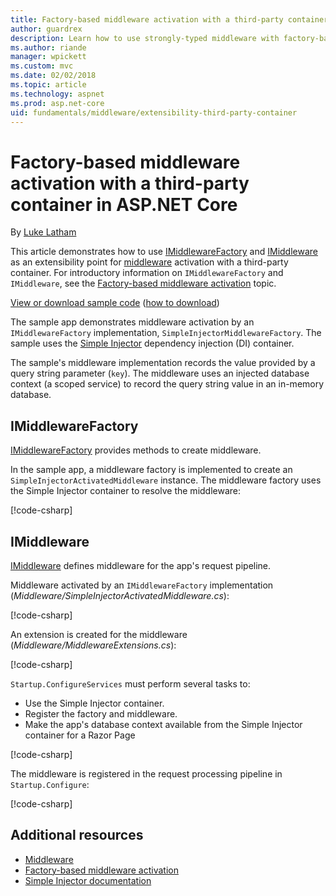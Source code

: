 ```yaml
---
title: Factory-based middleware activation with a third-party container in ASP.NET Core
author: guardrex
description: Learn how to use strongly-typed middleware with factory-based activation and a third-party container in ASP.NET Core.
ms.author: riande
manager: wpickett
ms.custom: mvc
ms.date: 02/02/2018
ms.topic: article
ms.technology: aspnet
ms.prod: asp.net-core
uid: fundamentals/middleware/extensibility-third-party-container
---
```

# Factory-based middleware activation with a third-party container in ASP.NET Core

By [Luke Latham](https://github.com/guardrex)

This article demonstrates how to use [IMiddlewareFactory](/dotnet/api/microsoft.aspnetcore.http.imiddlewarefactory) and [IMiddleware](/dotnet/api/microsoft.aspnetcore.http.imiddleware) as an extensibility point for [middleware](xref:fundamentals/middleware/index) activation with a third-party container. For introductory information on `IMiddlewareFactory` and `IMiddleware`, see the [Factory-based middleware activation](xref:fundamentals/middleware/extensibility) topic.

[View or download sample code](https://github.com/aspnet/Docs/tree/master/aspnetcore/fundamentals/middleware/extensibility-third-party-container/sample) ([how to download](xref:tutorials/index#how-to-download-a-sample))

The sample app demonstrates middleware activation by an `IMiddlewareFactory` implementation, `SimpleInjectorMiddlewareFactory`. The sample uses the [Simple Injector](https://github.com/simpleinjector/SimpleInjector) dependency injection (DI) container.

The sample's middleware implementation records the value provided by a query string parameter (`key`). The middleware uses an injected database context (a scoped service) to record the query string value in an in-memory database.

## IMiddlewareFactory

[IMiddlewareFactory](/dotnet/api/microsoft.aspnetcore.http.imiddlewarefactory) provides methods to create middleware.

In the sample app, a middleware factory is implemented to create an `SimpleInjectorActivatedMiddleware` instance. The middleware factory uses the Simple Injector container to resolve the middleware:

[!code-csharp[](extensibility-third-party-container/sample/Middleware/SimpleInjectorMiddlewareFactory.cs?name=snippet1&highlight=5-8,12)]

## IMiddleware

[IMiddleware](/dotnet/api/microsoft.aspnetcore.http.imiddleware) defines middleware for the app's request pipeline.

Middleware activated by an `IMiddlewareFactory` implementation (*Middleware/SimpleInjectorActivatedMiddleware.cs*):

[!code-csharp[](extensibility-third-party-container/sample/Middleware/SimpleInjectorActivatedMiddleware.cs?name=snippet1)]

An extension is created for the middleware (*Middleware/MiddlewareExtensions.cs*):

[!code-csharp[](extensibility-third-party-container/sample/Middleware/MiddlewareExtensions.cs?name=snippet1)]

`Startup.ConfigureServices` must perform several tasks to:

* Use the Simple Injector container.
* Register the factory and middleware.
* Make the app's database context available from the Simple Injector container for a Razor Page

[!code-csharp[](extensibility-third-party-container/sample/Startup.cs?name=snippet1)]

The middleware is registered in the request processing pipeline in `Startup.Configure`:

[!code-csharp[](extensibility-third-party-container/sample/Startup.cs?name=snippet2&highlight=12)]

## Additional resources

* [Middleware](xref:fundamentals/middleware/index)
* [Factory-based middleware activation](xref:fundamentals/middleware/extensibility)
* [Simple Injector documentation](https://simpleinjector.readthedocs.io/en/latest/index.html)
